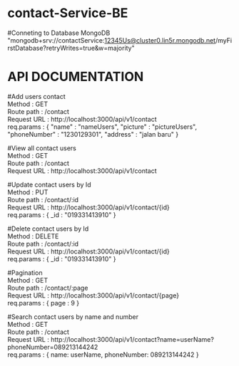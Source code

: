 # contact-Service-BE


#Conneting to Database MongoDB  
"mongodb+srv://contactService:12345Us@cluster0.lin5r.mongodb.net/myFirstDatabase?retryWrites=true&w=majority"

# API DOCUMENTATION

#Add users contact <br>
  Method : GET <br>
  Route path : /contact <br>
  Request URL : http://localhost:3000/api/v1/contact <br>
  req.params :
    { 
        "name" : "nameUsers", 
        "picture" : "pictureUsers",
        "phoneNumber" : "1230129301",
        "address" : "jalan baru"
    }
    
    
#View all contact users <br>
  Method : GET <br>
  Route path : /contact <br>
  Request URL : http://localhost:3000/api/v1/contact <br>
  
  
#Update contact users by Id <br>
  Method : PUT <br>
  Route path : /contact/:id <br>
  Request URL : http://localhost:3000/api/v1/contact/{id} <br>
  req.params :
    { _id : "019331413910" }
    
#Delete contact users by Id <br>
  Method : DELETE <br>
  Route path : /contact/:id <br>
  Request URL : http://localhost:3000/api/v1/contact/{id} <br>
  req.params :
    { _id : "019331413910" }
    
#Pagination <br>
  Method : GET <br>
  Route path : /contact/:page <br>
  Request URL : http://localhost:3000/api/v1/contact/{page} <br>
  req.params :
    { page : 9 }
    
#Search contact users by name and number <br>
  Method : GET <br>
  Route path : /contact <br>
  Request URL : http://localhost:3000/api/v1/contact?name=userName?phoneNumber=089213144242 <br>
  req.params :
    { 
    name: userName,
    phoneNumber: 089213144242
    }
